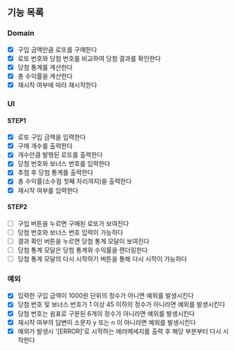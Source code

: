 ## 기능 목록

### Domain

- [x] 구입 금액만큼 로또를 구매한다
- [x] 로또 번호와 당첨 번호를 비교하여 당첨 결과를 확인한다
- [x] 당첨 통계를 계산한다
- [x] 총 수익률을 계산한다
- [x] 재시작 여부에 따라 재시작한다

### UI

#### STEP1

- [x] 로또 구입 금액을 입력한다
- [x] 구매 개수를 출력한다
- [x] 개수만큼 발행된 로또를 출력한다
- [x] 당첨 번호와 보너스 번호를 입력한다
- [x] 추첨 후 당첨 통계를 출력한다
- [x] 총 수익률(소수점 첫째 자리까지)을 출력한다
- [x] 재시작 여부를 입력한다

#### STEP2

- [ ] 구입 버튼을 누르면 구매된 로또가 보여진다
- [ ] 당첨 번호와 보너스 번호 입력이 가능하다
- [ ] 결과 확인 버튼을 누르면 당첨 통계 모달이 보여진다
- [ ] 당첨 통계 모달은 당첨 통계와 수익률을 렌더링한다
- [ ] 당첨 통계 모달의 다시 시작하기 버튼을 통해 다시 시작이 가능하다

### 예외

- [x] 입력한 구입 금액이 1000원 단위의 정수가 아니면 예외를 발생시킨다
- [x] 당첨 번호 및 보너스 번호가 1 이상 45 이하의 정수가 아니라면 예외를 발생시킨다
- [x] 당첨 번호는 쉼표로 구분된 6개의 정수가 아니라면 예외를 발생시킨다
- [x] 재시작 여부의 답변이 소문자 y 또는 n 이 아니라면 예외를 발생시킨다
- [x] 예외가 발생시 '[ERROR]'로 시작하는 에러메세지를 출력 후 해당 부분부터 다시 시작한다
